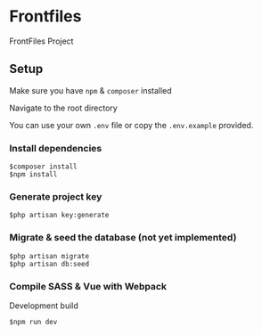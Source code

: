 # Frontfiles
FrontFiles Project

## Setup

Make sure you have `npm` & `composer` installed

Navigate to the root directory

You can use your own `.env` file or copy the `.env.example` provided.

### Install dependencies

```
$composer install
$npm install
```

### Generate project key

```
$php artisan key:generate
```

### Migrate & seed the database (not yet implemented)

```
$php artisan migrate
$php artisan db:seed
```

### Compile SASS & Vue with Webpack

Development build
```
$npm run dev
```